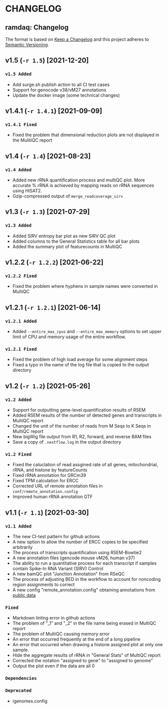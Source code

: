 # CHANGELOG

## ramdaq: Changelog

The format is based on [Keep a Changelog](http://keepachangelog.com/en/1.0.0/)
and this project adheres to [Semantic Versioning](http://semver.org/spec/v2.0.0.html).

## v1.5 (`-r 1.5`) [2021-12-20]

### `v1.5 Added`

- Add surge.sh publish action to all CI test cases
- Support for genocode v38/vM27 annotations
- Update the docker image (some technical changes)

## v1.4.1 (`-r 1.4.1`) [2021-09-09]

### `v1.4.1 Fixed`

- Fixed the problem that dimensional reduction plots are not displayed in the MulitiQC report

## v1.4 (`-r 1.4`) [2021-08-23]

### `v1.4 Added`

- Added new rRNA quantification process and multiQC plot. More accurate % rRNA is achieved by mapping reads on rRNA sequences using HISAT2.
- Gzip-compressed output of `merge_readcoverage_sirv`

## v1.3 (`-r 1.3`) [2021-07-29]

### `v1.3 Added`

- Added SIRV entropy bar plot as new SIRV QC plot
- Added columns to the General Statistics table for all bar plots
- Added the summary plot of featurecounts in MultiQC

## v1.2.2 (`-r 1.2.2`) [2021-06-22]

### `v1.2.2 Fixed`

- Fixed the problem where hyphens in sample names were converted in MultiQC

## v1.2.1 (`-r 1.2.1`) [2021-06-14]

### `v1.2.1 Added`

- Added `--entire_max_cpus` and `--entire_max_memory` options to set upper limit of CPU and memory usage of the entire workflow.

### `v1.2.1 Fixed`

- Fixed the problem of high load average for some alignment steps
- Fixed a typo in the name of the log file that is copied to the output directory

## v1.2 (`-r 1.2`) [2021-05-26]

### `v1.2 Added`

- Support for outputting gene-level quantification results of RSEM
- Added RSEM results of the number of detected genes and transcripts in MultiQC report
- Changed the unit of the number of reads from M Seqs to K Seqs in MultiQC report
- New bigWig file output from R1, R2, forward, and reverse BAM files
- Save a copy of `.nextflow.log` in the output directory

### `v1.2 Fixed`

- Fixed the caluclation of read assgined rate of all genes, mitochondrial, rRNA, and histone by featureCounts
- Fixed rRNA annotation for GRCm39
- Fixed TPM calculation for ERCC
- Corrected URL of remote annotation files in `conf/remote_annotation.config`
- Improved human rRNA annotation GTF

## v1.1 (`-r 1.1`) [2021-03-30]

### `v1.1 Added`

- The new CI-test pattern for github actions
- A new option to allow the number of ERCC copies to be specified arbitrarily
- The process of transcripts quantification using RSEM-Bowtie2
- A new annotation files (gencode mouse vM26, human v37)
- The ability to run a quantitative process for each transcript if samples contain Spike-In RNA Variant (SIRV) Control
- A new bamQC plot "Junction Annotation" from RSeQC
- The process of adjusting BED in the workflow to account for noncoding region assignments to correct
- A new config "remote_annotation.config" obtaining annotations from [public data](https://bioinformatics.riken.jp/ramdaq)

### `Fixed`

- Markdown linting error in github actions
- The problem of "_1" and "_2" in the file name being erased in MultiQC report
- The problem of MultiQC causing memory error
- An error that occurred frequently at the end of a long pipeline
- An error that occurred when drawing a histone assigned plot at only one sample.
- Hide the aggregate results of rRNA in "General Stats" of MultiQC report
- Corrected the notation "assigned to gene" to "assigned to genome"
- Output the plot even if the data are all 0

### `Dependencies`

### `Deprecated`

- igenomes.config
